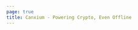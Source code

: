 ```yaml
---
page: true
title: Canxium - Powering Crypto, Even Offline
---
```


<script setup>
import Home from '@theme/components/Home.vue'
</script>

<Home />
